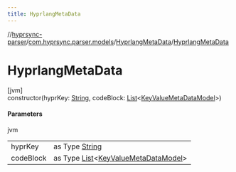 ```yaml
---
title: HyprlangMetaData
---
```

//[hyprsync-parser](../../../index.html)/[com.hyprsync.parser.models](../index.html)/[HyprlangMetaData](index.html)/[HyprlangMetaData](-hyprlang-meta-data.html)



# HyprlangMetaData



[jvm]\
constructor(hyprKey: [String](https://kotlinlang.org/api/core/kotlin-stdlib/kotlin/-string/index.html), codeBlock: [List](https://kotlinlang.org/api/core/kotlin-stdlib/kotlin.collections/-list/index.html)&lt;[KeyValueMetaDataModel](../-key-value-meta-data-model/index.html)&gt;)



#### Parameters


jvm

| | |
|---|---|
| hyprKey | as Type [String](https://kotlinlang.org/api/core/kotlin-stdlib/kotlin/-string/index.html) |
| codeBlock | as Type [List](https://kotlinlang.org/api/core/kotlin-stdlib/kotlin.collections/-list/index.html)<[KeyValueMetaDataModel](../-key-value-meta-data-model/index.html)> |



